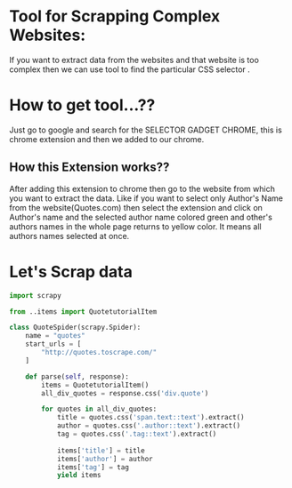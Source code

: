 # Tool for Scrapping Complex Websites:

If you want to extract data from the websites and that website is too complex then we can use tool to find the particular CSS selector .

# How to get tool...??

Just go to google and search for the SELECTOR GADGET CHROME, this is chrome extension and then we added to our chrome.

## How this Extension works??

After adding this extension to chrome then go to the website from which you want to extract the data. Like if you want to select only Author's Name from the 
website(Quotes.com) then select the extension and click on Author's name and the selected author name colored green and other's authors names in the whole page 
returns to yellow color. It means all authors names selected at once.

# Let's Scrap data

```python
import scrapy

from ..items import QuotetutorialItem

class QuoteSpider(scrapy.Spider):
    name = "quotes"
    start_urls = [
        "http://quotes.toscrape.com/"
    ]

    def parse(self, response):
        items = QuotetutorialItem()
        all_div_quotes = response.css('div.quote')

        for quotes in all_div_quotes:
            title = quotes.css('span.text::text').extract()
            author = quotes.css('.author::text').extract()
            tag = quotes.css('.tag::text').extract()
            
            items['title'] = title
            items['author'] = author
            items['tag'] = tag
            yield items
   ```
